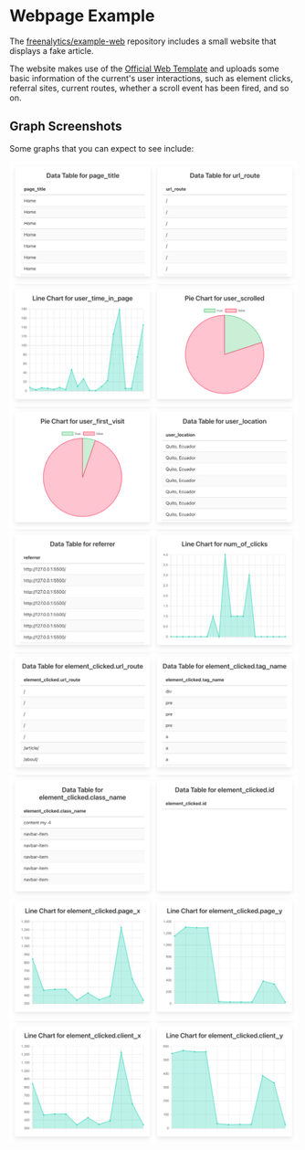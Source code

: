 # Webpage Example

The [freenalytics/example-web](https://github.com/freenalytics/example-web) repository includes a small website that displays
a fake article.

The website makes use of the [Official Web Template](../official-templates/web-template.md) and uploads some basic information
of the current's user interactions, such as element clicks, referral sites, current routes, whether a scroll event has been
fired, and so on.

## Graph Screenshots

Some graphs that you can expect to see include:

![graphs-1](../assets/examples/webpage-example/graphs-1.png)
![graphs-2](../assets/examples/webpage-example/graphs-2.png)
![graphs-3](../assets/examples/webpage-example/graphs-3.png)
![graphs-4](../assets/examples/webpage-example/graphs-4.png)
![graphs-5](../assets/examples/webpage-example/graphs-5.png)
![graphs-6](../assets/examples/webpage-example/graphs-6.png)
![graphs-7](../assets/examples/webpage-example/graphs-7.png)
![graphs-8](../assets/examples/webpage-example/graphs-8.png)
